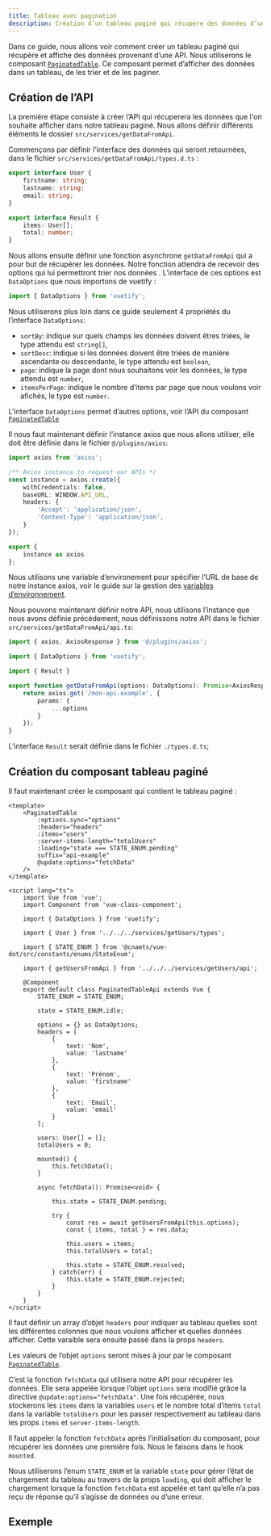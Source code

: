 ```yaml
---
title: Tableau avec pagination
description: Création d’un tableau paginé qui récupère des données d’une API.
---
```


Dans ce guide, nous allons voir comment créer un tableau paginé qui récupère et affiche des données provenant d’une API. Nous utiliserons le composant [`PaginatedTable`](https://digital-design-system.netlify.app/composants/paginated-table). Ce composant permet d’afficher des données dans un tableau, de les trier et de les paginer.

## Création de l’API

La première étape consiste à créer l’API qui récuperera les données que l'on souhaite afficher dans notre tableau paginé. Nous allons définir différents éléments le dossier `src/services/getDataFromApi`. 

Commençons par définir l’interface des données qui seront retournées, dans le fichier `src/services/getDataFromApi/types.d.ts` :

```ts
export interface User {
    firstname: string;
    lastname: string;
    email: string;
}

export interface Result {
    items: User[];
    total: number;
}
```

Nous allons ensuite définir une fonction asynchrone `getDataFromApi` qui a pour but de récupérer les données. Notre fonction attendra de recevoir des options qui lui permettront trier nos données . L’interface de ces options est `DataOptions` que nous importons de vuetify :

```ts
import { DataOptions } from 'vuetify';
```

Nous utiliserons plus loin dans ce guide seulement 4 propriétés du l’interface `DataOptions`:

- `sortBy`: indique sur quels champs les données doivent êtres triées, le type attendu est `string[]`,
- `sortDesc`: indique si les données doivent être triées de manière ascendante ou descendante, le type attendu est `boolean`,
- `page`: indique la page dont nous souhaitons voir les données, le type attendu est `number`,
- `itemsPerPage`: indique le nombre d’items par page que nous voulons voir afichés, le type est `number`.

<doc-alert type="info">

L’interface `DataOptions` permet d’autres options, voir l’API du composant [`PaginatedTable`](https://digital-design-system.netlify.app/composants/paginated-table#section/api)

</doc-alert>

Il nous faut maintenant définir l’instance axios que nous allons utiliser, elle doit être définie dans le fichier `@/plugins/axios`:

```ts
import axios from 'axios';

/** Axios instance to request our APIs */
const instance = axios.create({
	withCredentials: false,
	baseURL: WINDOW.API_URL,
	headers: {
		'Accept': 'application/json',
		'Content-Type': 'application/json',
	}
});

export {
	instance as axios
};
```

<doc-alert type="info">

Nous utilisons une variable d’environement pour spécifier l’URL de base de notre instance axios, voir le guide sur la gestion des [variables d’environnement](https://digital-design-system.netlify.app/guides/variables-environnement).

</doc-alert>

Nous pouvons maintenant définir notre API, nous utilisons l’instance que nous avons définie précédement, nous définissons notre API dans le fichier `src/services/getDataFromApi/api.ts`:

```ts
import { axios, AxiosResponse } from '@/plugins/axios';

import { DataOptions } from 'vuetify';

import { Result }

export function getDataFromApi(options: DataOptions): Promise<AxiosResponse<Result>> {
	return axios.get('/mon-api.example', {
		params: {
			...options
		}
	});
}
```

<doc-alert type="info">

L’interface `Result` serait définie dans le fichier `./types.d.ts`;

</doc-alert>

## Création du composant tableau paginé

Il faut maintenant créer le composant qui contient le tableau paginé :

```vue
<template>
	<PaginatedTable
		:options.sync="options"
		:headers="headers"
		:items="users"
		:server-items-length="totalUsers"
		:loading="state === STATE_ENUM.pending"
		suffix="api-example"
		@update:options="fetchData"
	/>
</template>

<script lang="ts">
	import Vue from 'vue';
	import Component from 'vue-class-component';

	import { DataOptions } from 'vuetify';

	import { User } from '../../../services/getUsers/types';

	import { STATE_ENUM } from '@cnamts/vue-dot/src/constants/enums/StateEnum';

	import { getUsersFromApi } from '../../../services/getUsers/api';

	@Component
	export default class PaginatedTableApi extends Vue {
		STATE_ENUM = STATE_ENUM;

		state = STATE_ENUM.idle;

		options = {} as DataOptions;
		headers = [
			{
				text: 'Nom',
				value: 'lastname'
			},
			{
				text: 'Prénom',
				value: 'firstname'
			},
			{
				text: 'Email',
				value: 'email'
			}
		];

		users: User[] = [];
		totalUsers = 0;

		mounted() {
			this.fetchData();
		}

		async fetchData(): Promise<void> {

			this.state = STATE_ENUM.pending;

			try {
				const res = await getUsersFromApi(this.options);
				const { items, total } = res.data;

				this.users = items;
				this.totalUsers = total;

				this.state = STATE_ENUM.resolved;
			} catch(err) {
				this.state = STATE_ENUM.rejected;
			}
		}
	}
</script>
```

Il faut définir un array d’objet `headers` pour indiquer au tableau quelles sont les différentes colonnes que nous voulons afficher et quelles données afficher. Cette varaible sera ensuite passé dans la props `headers`.

Les valeurs de l’objet `options` seront mises à jour par le composant [`PaginatedTable`](https://digital-design-system.netlify.app/composants/paginated-table#section/api).

C’est la fonction `fetchData` qui utilisera notre API pour récupérer les données. Elle sera appelée lorsque l’objet `options` sera modifié grâce la directive `@update:options="fetchData"`. Une fois récupérée, nous stockerons les `items` dans la variables `users` et le nombre total d’items `total` dans la variable `totalUsers` pour les passer respectivement au tableau dans les props `items` et `server-items-length`.

Il faut appeler la fonction `fetchData` après l’initialisation du composant, pour récupérer les données une première fois. Nous le faisons dans le hook `mounted`.

Nous utiliserons l’enum `STATE_ENUM` et la variable `state` pour gérer l’état de chargement du tableau au travers de la props `loading`, qui doit afficher le chargement lorsque la fonction `fetchData` est appelée et tant qu’elle n’a pas reçu de réponse qu’il s’agisse de données ou d’une erreur.

## Exemple

<doc-example file="paginated-table-guide/usage"></doc-example>
